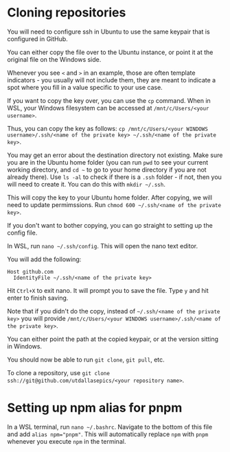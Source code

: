 # Cloning repositories

You will need to configure ssh in Ubuntu to use the same keypair that is configured in GitHub.

You can either copy the file over to the Ubuntu instance, or point it at the original file on the Windows side.

Whenever you see `<` and `>` in an example, those are often template indicators - you usually will not include them, they are meant to indicate a spot where you fill in a value specific to your use case.

If you want to copy the key over, you can use the `cp` command. When in WSL, your Windows filesystem can be accessed at `/mnt/c/Users/<your username>`.

Thus, you can copy the key as follows: `cp /mnt/c/Users/<your WINDOWS username>/.ssh/<name of the private key> ~/.ssh/<name of the private key>`.

You may get an error about the destination directory not existing. Make sure you are in the Ubuntu home folder (you can run `pwd` to see your current working directory, and `cd ~` to go to your home directory if you are not already there). Use `ls -al` to check if there is a `.ssh` folder - if not, then you will need to create it. You can do this with `mkdir ~/.ssh`.

This will copy the key to your Ubuntu home folder. After copying, we will need to update permimssions. Run `chmod 600 ~/.ssh/<name of the private key>`.

If you don't want to bother copying, you can go straight to setting up the config file.

In WSL, run `nano ~/.ssh/config`. This will open the nano text editor. 

You will add the following:
```
Host github.com
  IdentityFile ~/.ssh/<name of the private key>
```

Hit `Ctrl+X` to exit nano. It will prompt you to save the file. Type `y` and hit enter to finish saving.

Note that if you didn't do the copy, instead of `~/.ssh/<name of the private key>` you will provide `/mnt/c/Users/<your WINDOWS username>/.ssh/<name of the private key>`.

You can either point the path at the copied keypair, or at the version sitting in Windows. 

You should now be able to run `git clone`, `git pull`, etc. 

To clone a repository, use `git clone ssh://git@github.com/utdallasepics/<your repository name>`.

# Setting up npm alias for pnpm

In a WSL terminal, run `nano ~/.bashrc`. Navigate to the bottom of this file and add `alias npm="pnpm"`. This will automatically replace `npm` with `pnpm` whenever you execute `npm` in the terminal.
